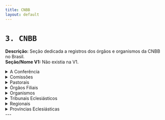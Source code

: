```yaml
---
title: CNBB
layout: default
---
```


# `3. CNBB`<a id="cnbb"></a>
**Descrição:** Seção dedicada a registros dos órgãos e organismos da CNBB no Brasil.\
**Seção/Nome V1:** Não existia na V1.

<!-- A Conferência -->
<details>
<summary>A Conferência</summary>

**Descrição:** Subseção da seção CNBB, dedicada ao cadastro da organização Conferência Nacional dos Bispos do Brasil (CNBB). Compreende o registro das informações básicas de localização, contato e composição. Compõe-se do elenco organizacional das instâncias: Assembleia Geral, Conselho Permanente (CP), Conselho Episcopal Pastoral (CONSEP), Conselho Episcopal Regional(CONSER), Presidência, Conselhos e Secretariado Geral.
</details>
<!-- Comissões -->
<details>
<summary>Comissões</summary>

**Descrição:** Subseção da seção CNBB, dedicada ao cadastro das comissões CNBB (Episcopais, Especiais e outros conselhos) - Conforme Diretório da Organização da Igreja
- #### Comissões Episcopais
    **Descrição:** Subseção da subseção Comissões da seção CNBB, dedicada ao cadastro das comissões episcopais CNBB (Lista de comissões - atualmente 12)

- #### Comissões Especiais 
    **Descrição:** Subseção da subseção Comissões da seção CNBB, dedicada ao cadastro das comissões especiais CNBB (Lista de comissões - atualmente 12)

- #### Outros Conselhos
    **Descrição:** Subseção da subseção Comissões da seção CNBB, dedicada ao cadastro de outros Conselhos especiais da conferência. Geralmente são ligados a outros órgãos vinculados. (Lista de conselhos - atualmente 3)
</details>
<!-- Pastorais -->
<details>
<summary>Pastorais </summary>

**Descrição:**  Subseção da seção CNBB, dedicada ao cadastro das Pastorais CNBB (Lista de pastorais - atualmente 25)
</details>
<!-- Órgãos Filiais -->
<details>
<summary>Órgãos Filiais</summary>

**Descrição:** Subseção da seção CNBB, dedicada ao cadastro dos Órgãos Filiais da CNBB (Lista de órgãos - atualmente 4)
</details>
<!-- Organismos -->
<details>
<summary>Organismos</summary>

**Descrição:** 
Subseção da seção CNBB, dedicada ao cadastro dos Organismos da CNBB vinculados e relacionados, como outras conferências, movimentos, comissões e conselhos. (Lista de organismos - atualmente 16)
</details>
<!-- Tribunais Eclesiásticos -->
<details>
<summary>Tribunais Eclesiásticos</summary>

**Descrição:** Subseção da seção CNBB, dedicada ao cadastro dos Tribunais e organismos jurídicos  da Igreja Católica no Brasil

- #### Tribunais de 1ª e 2ª instância
    *(Anteriormente parte da seção "Registros Eclesiais")*
    **Descrição:** Subseção da subseção Tribunais Eclesiásticos da seção CNBB, dedicada ao cadastro dos Tribunais Eclesiásticos vinculados às Circunscrições e IVC's e SVA's. Atendem ao território nacional e por isso são organizados a partir do Regional (Lista de organismos - atualmente 89)

- #### Câmaras Eclesiásticas
    *(Anteriormente parte da seção "Registros Eclesiais > Instituições Eclesiásticas")*
    **Descrição:** Subseção da subseção Tribunais Eclesiástico da seção CNBB, dedicada ao cadastro das Câmaras Eclesiásticas de Instrução presentes nas Dioceses
</details>
<!-- Regionais -->
<details>
<summary>Regionais</summary>

*(Anteriormente parte da seção "Registros Eclesiais")*
**Descrição:** Subseção da seção CNBB, dedicada ao cadastro dos Regionais, regiões territoriais da Igreja Católica no Brasil.  (Lista de regionais - atualmente 19) Cada uma abarca organizações da Igreja (tribunais), organizações diocesanas(províncias, circunscrições e instituições) e organizações de vida consagrada (províncias, institutos, casas religiosas, etc.).
</details>
<!-- Províncias -->
<details>
<summary>Províncias Eclesiásticas</summary>

*(Anteriormente parte da seção "Registros Eclesiais")*
**Descrição:** Subseção da seção Igreja Particular, dedicada ao cadastro das Províncias Eclesiásticas para dados básicos  
</details>
<!-- fim seção -->
---

